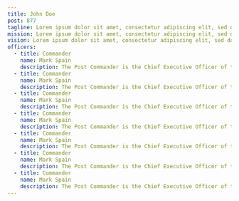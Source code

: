 ```yaml
---
title: John Doe
post: 877
tagline: Lorem ipsum dolor sit amet, consectetur adipiscing elit, sed do eiusmod tempor incididunt.
mission: Lorem ipsum dolor sit amet, consectetur adipiscing elit, sed do eiusmod tempor incididunt ut labore et dolore magna aliqua. Ut enim ad minim veniam, quis nostrud exercitation ullamco laboris nisi ut aliquip ex ea commodo consequat. Duis aute irure dolor in reprehenderit in voluptate velit esse cillum dolore eu fugiat nulla pariatur. Excepteur sint occaecat cupidatat non proident, sunt in culpa qui officia deserunt mollit anim id est laborum.
vision: Lorem ipsum dolor sit amet, consectetur adipiscing elit, sed do eiusmod tempor incididunt ut labore et dolore magna aliqua. Ut enim ad minim veniam, quis nostrud exercitation ullamco laboris nisi ut aliquip ex ea commodo consequat. Duis aute irure dolor in reprehenderit in voluptate velit esse cillum dolore eu fugiat nulla pariatur. Excepteur sint occaecat cupidatat non proident, sunt in culpa qui officia deserunt mollit anim id est laborum.
officers:
  - title: Commander
    name: Mark Spain
    description: The Post Commander is the Chief Executive Officer of the Post. He/she presides over all meetings of the Post and has general supervision over all business and affairs of the Post.
  - title: Commander
    name: Mark Spain
    description: The Post Commander is the Chief Executive Officer of the Post. He/she presides over all meetings of the Post and has general supervision over all business and affairs of the Post.
  - title: Commander
    name: Mark Spain
    description: The Post Commander is the Chief Executive Officer of the Post. He/she presides over all meetings of the Post and has general supervision over all business and affairs of the Post.
  - title: Commander
    name: Mark Spain
    description: The Post Commander is the Chief Executive Officer of the Post. He/she presides over all meetings of the Post and has general supervision over all business and affairs of the Post.
  - title: Commander
    name: Mark Spain
    description: The Post Commander is the Chief Executive Officer of the Post. He/she presides over all meetings of the Post and has general supervision over all business and affairs of the Post.
  - title: Commander
    name: Mark Spain
    description: The Post Commander is the Chief Executive Officer of the Post. He/she presides over all meetings of the Post and has general supervision over all business and affairs of the Post.
  - title: Commander
    name: Mark Spain
    description: The Post Commander is the Chief Executive Officer of the Post. He/she presides over all meetings of the Post and has general supervision over all business and affairs of the Post.
---
```

